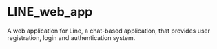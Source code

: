 # LINE_web_app
A web application for Line, a chat-based application, that provides user registration, login and authentication system.
